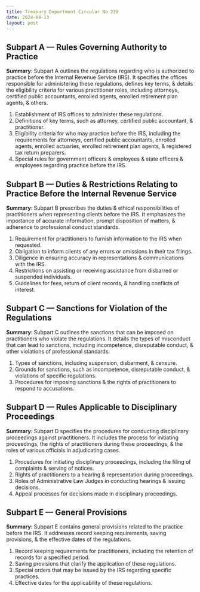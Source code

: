 ```yaml
---
title: Treasury Department Circular No 230
date: 2024-08-13
layout: post
---
```


## Subpart A — Rules Governing Authority to Practice

**Summary**: Subpart A outlines the regulations regarding who is authorized to practice before the Internal Revenue Service (IRS). It specifies the offices responsible for administering these regulations, defines key terms, & details the eligibility criteria for various practitioner roles, including attorneys, certified public accountants, enrolled agents, enrolled retirement plan agents, & others.

1. Establishment of IRS offices to administer these regulations.
2. Definitions of key terms, such as attorney, certified public accountant, & practitioner.
3. Eligibility criteria for who may practice before the IRS, including the requirements for attorneys, certified public accountants, enrolled agents, enrolled actuaries, enrolled retirement plan agents, & registered tax return preparers.
4. Special rules for government officers & employees & state officers & employees regarding practice before the IRS.

## Subpart B — Duties & Restrictions Relating to Practice Before the Internal Revenue Service

**Summary**: Subpart B prescribes the duties & ethical responsibilities of practitioners when representing clients before the IRS. It emphasizes the importance of accurate information, prompt disposition of matters, & adherence to professional conduct standards.

1. Requirement for practitioners to furnish information to the IRS when requested.
2. Obligation to inform clients of any errors or omissions in their tax filings.
3. Diligence in ensuring accuracy in representations & communications with the IRS.
4. Restrictions on assisting or receiving assistance from disbarred or suspended individuals.
5. Guidelines for fees, return of client records, & handling conflicts of interest.

## Subpart C — Sanctions for Violation of the Regulations

**Summary**: Subpart C outlines the sanctions that can be imposed on practitioners who violate the regulations. It details the types of misconduct that can lead to sanctions, including incompetence, disreputable conduct, & other violations of professional standards.

1. Types of sanctions, including suspension, disbarment, & censure.
2. Grounds for sanctions, such as incompetence, disreputable conduct, & violations of specific regulations.
3. Procedures for imposing sanctions & the rights of practitioners to respond to accusations.

## Subpart D — Rules Applicable to Disciplinary Proceedings

**Summary**: Subpart D specifies the procedures for conducting disciplinary proceedings against practitioners. It includes the process for initiating proceedings, the rights of practitioners during these proceedings, & the roles of various officials in adjudicating cases.

1. Procedures for initiating disciplinary proceedings, including the filing of complaints & serving of notices.
2. Rights of practitioners to a hearing & representation during proceedings.
3. Roles of Administrative Law Judges in conducting hearings & issuing decisions.
4. Appeal processes for decisions made in disciplinary proceedings.

## Subpart E — General Provisions

**Summary**: Subpart E contains general provisions related to the practice before the IRS. It addresses record keeping requirements, saving provisions, & the effective dates of the regulations.

1. Record keeping requirements for practitioners, including the retention of records for a specified period.
2. Saving provisions that clarify the application of these regulations.
3. Special orders that may be issued by the IRS regarding specific practices.
4. Effective dates for the applicability of these regulations.
